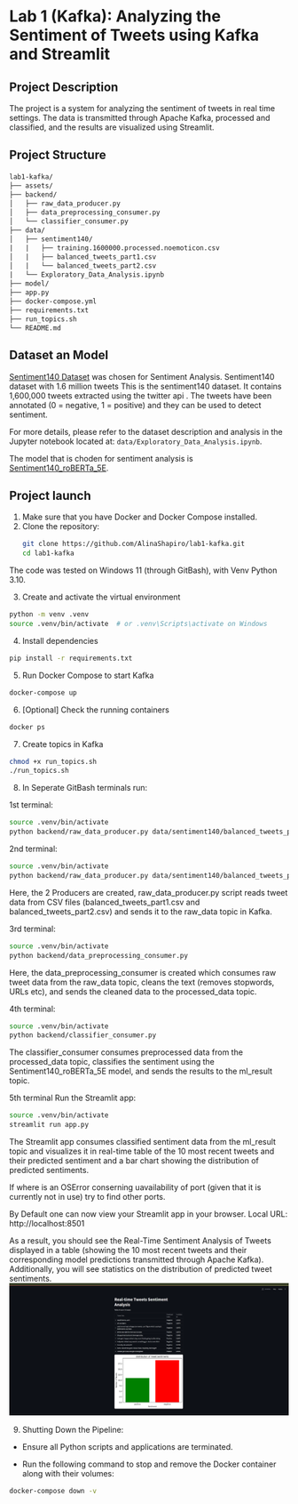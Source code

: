 # Lab 1 (Kafka): Analyzing the Sentiment of Tweets using Kafka and Streamlit

## Project Description

The project is a system for analyzing the sentiment of tweets in real time settings. The data is transmitted through Apache Kafka, processed and classified, and the results are visualized using Streamlit.

## Project Structure
```
lab1-kafka/
├── assets/
├── backend/
│   ├── raw_data_producer.py
│   ├── data_preprocessing_consumer.py
│   └── classifier_consumer.py
├── data/
│   ├── sentiment140/
|   |   ├── training.1600000.processed.noemoticon.csv
│   |   ├── balanced_tweets_part1.csv
│   |   └── balanced_tweets_part2.csv
|   └── Exploratory_Data_Analysis.ipynb
├── model/ 
├── app.py
├── docker-compose.yml
├── requirements.txt
├── run_topics.sh
└── README.md

```
## Dataset an Model
[Sentiment140 Dataset](https://www.kaggle.com/datasets/kazanova/sentiment140)  was chosen for Sentiment Analysis. 
Sentiment140 dataset with 1.6 million tweets
This is the sentiment140 dataset. It contains 1,600,000 tweets extracted using the twitter api . The tweets have been annotated (0 = negative, 1 = positive) and they can be used to detect sentiment.

For more details, please refer to the dataset description and analysis in the Jupyter notebook located at: `data/Exploratory_Data_Analysis.ipynb`.

The model that is choden for sentiment analysis is [Sentiment140_roBERTa_5E](https://huggingface.co/pig4431/Sentiment140_roBERTa_5E).

## Project launch
1. Make sure that you have Docker and Docker Compose installed.
2. Clone the repository:
   ```bash
   git clone https://github.com/AlinaShapiro/lab1-kafka.git
   cd lab1-kafka

The code was tested on Windows 11 (through GitBash), with Venv Python 3.10.

3. Create and activate the virtual environment
```bash
python -m venv .venv
source .venv/bin/activate  # or .venv\Scripts\activate on Windows
```
4. Install dependencies
```bash
pip install -r requirements.txt
```
5. Run Docker Compose to start Kafka
```bash
docker-compose up
```
6. [Optional] Check the running containers
```bash
docker ps
```

7. Create topics in Kafka
```bash
chmod +x run_topics.sh
./run_topics.sh
```

8. In Seperate GitBash terminals run:

1st terminal: 
```bash
source .venv/bin/activate
python backend/raw_data_producer.py data/sentiment140/balanced_tweets_part1.csv --bootstrap_servers localhost:9095 --topic raw_data
```

2nd terminal: 
```bash
source .venv/bin/activate
python backend/raw_data_producer.py data/sentiment140/balanced_tweets_part2.csv --bootstrap_servers localhost:9095 --topic raw_data
```
Here, the 2 Producers are created, raw_data_producer.py script reads tweet data from CSV files (balanced_tweets_part1.csv and balanced_tweets_part2.csv) and sends it to the raw_data topic in Kafka.

3rd terminal: 
```bash
source .venv/bin/activate
python backend/data_preprocessing_consumer.py 
```
Here, the data_preprocessing_consumer is created which consumes raw tweet data from the raw_data topic, cleans the text (removes stopwords, URLs etc), and sends the cleaned data to the processed_data topic.

4th terminal: 
```bash
source .venv/bin/activate
python backend/classifier_consumer.py
```
The classifier_consumer consumes preprocessed data from the processed_data topic, classifies the sentiment using the Sentiment140_roBERTa_5E model, and sends the results to the ml_result topic.

5th terminal
Run the Streamlit app:

```bash
source .venv/bin/activate
streamlit run app.py
```
The Streamlit app consumes classified sentiment data from the ml_result topic and visualizes it in real-time table of the 10 most recent tweets and their predicted sentiment and a bar chart showing the distribution of predicted sentiments.

If where is an OSError conserning uavailability of port (given that it is currently not in use) try to find other ports. 

By Default one can now view your Streamlit app in your browser.
Local URL: http://localhost:8501

As a result, you should see the Real-Time Sentiment Analysis of Tweets displayed in a table (showing the 10 most recent tweets and their corresponding model predictions transmitted through Apache Kafka). Additionally, you will see statistics on the distribution of predicted tweet sentiments.
![alt text](assets/streamlit_ui.png)

9. Shutting Down the Pipeline:
* Ensure all Python scripts and applications are terminated.

* Run the following command to stop and remove the Docker container along with their volumes:
```bash
docker-compose down -v
```